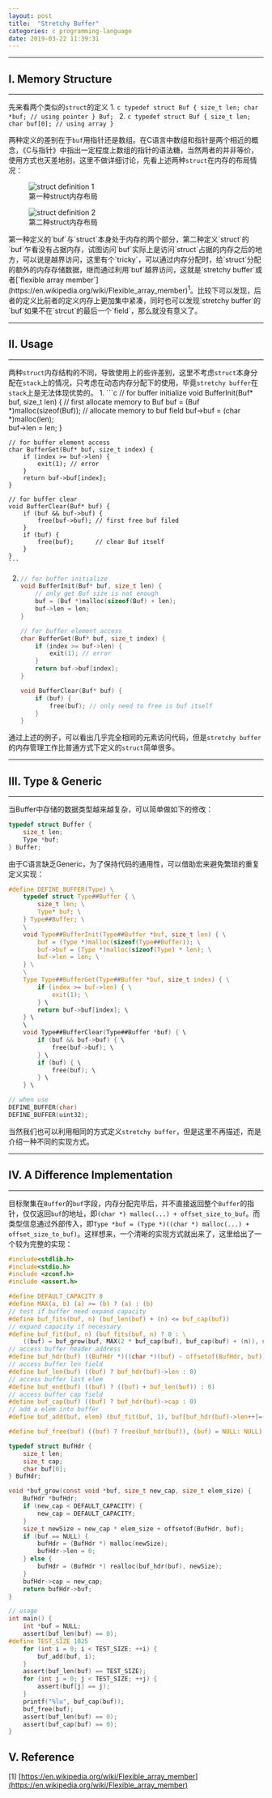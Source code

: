 ```yaml
---
layout: post
title:  "Stretchy Buffer"
categories: c programming-language
date: 2019-03-22 11:39:31
---
```


---

## I. Memory Structure

---

先来看两个类似的`struct`的定义
1. 
    ```c
    typedef struct Buf {
        size_t len;
        char *buf; // using pointer
    } Buf;
    ```
2. 
    ```c
    typedef struct Buf {
        size_t len;
        char buf[0]; // using array
    }
    ```

两种定义的差别在于`buf`用指针还是数组。在C语言中数组和指针是两个相近的概念，《C与指针》中指出一定程度上数组的指针的语法糖，当然两者的并非等价，使用方式也天差地别，这里不做详细讨论，先看上述两种`struct`在内存的布局情况：
<figure class="image">
  <img src="{{site.baseurl}}/images/struct1.svg" alt="struct definition 1">
  <figcaption>第一种struct内存布局</figcaption>
</figure>
<figure class="image">
  <img src="{{site.baseurl}}/images/struct2.svg" alt="struct definition 2">
  <figcaption>第二种struct内存布局</figcaption>
</figure>
第一种定义的`buf`与`struct`本身处于内存的两个部分，第二种定义`struct`的`buf`乍看没有占据内存，试图访问`buf`实际上是访问`struct`占据的内存之后的地方，可以说是越界访问，这里有个`tricky`，可以通过内存分配时，给`struct`分配的额外的内存存储数据，继而通过利用`buf`越界访问，这就是`stretchy buffer`或者[`flexible array member`](https://en.wikipedia.org/wiki/Flexible_array_member)<sup>1</sup>。比较下可以发现，后者的定义比前者的定义内存上更加集中紧凑，同时也可以发现`stretchy buffer`的`buf`如果不在`strcut`的最后一个`field`，那么就没有意义了。

---

## II. Usage

---

两种`struct`内存结构的不同，导致使用上的些许差别，这里不考虑`struct`本身分配在`stack`上的情况，只考虑在动态内存分配下的使用，毕竟`stretchy buffer`在`stack`上是无法体现优势的。
1. 
    ```c 
    // for buffer initialize
    void BufferInit(Buf* buf, size_t len) {
        // first allocate memory to Buf
        buf = (Buf *)malloc(sizeof(Buf)); 
        // allocate memory to buf field
        buf->buf = (char *)malloc(len);   
        buf->len = len;
    }

    // for buffer element access
    char BufferGet(Buf* buf, size_t index) {
        if (index >= buf->len) {
            exit(1); // error
        } 
        return buf->buf[index];
    }

    // for buffer clear
    void BufferClear(Buf* buf) {
        if (buf && buf->buf) {
            free(buf->buf); // first free buf filed
        }
        if (buf) {
            free(buf);      // clear Buf itself
        }
    }
    ```
2. 
    ```c 
    // for buffer initialize
    void BufferInit(Buf* buf, size_t len) {
        // only get Buf size is not enough
        buf = (Buf *)malloc(sizeof(Buf) + len); 
        buf->len = len;
    }

    // for buffer element access
    char BufferGet(Buf* buf, size_t index) {
        if (index >= buf->len) {
            exit(1); // error
        } 
        return buf->buf[index];
    }

    void BufferClear(Buf* buf) {
        if (buf) {
            free(buf); // only need to free is buf itself
        }
    }

    ```

通过上述的例子，可以看出几乎完全相同的元素访问代码，但是`stretchy buffer`的内存管理工作比普通方式下定义的`struct`简单很多。


---

## III. Type & Generic

---

当Buffer中存储的数据类型越来越复杂，可以简单做如下的修改：
```c
typedef struct Buffer {
    size_t len;
    Type *buf;
} Buffer;
```
由于C语言缺乏Generic，为了保持代码的通用性，可以借助宏来避免繁琐的重复定义实现：
```c
#define DEFINE_BUFFER(Type) \
    typedef struct Type##Buffer { \
        size_t len; \
        Type* buf; \
    } Type##Buffer; \
    \
    void Type##BufferInit(Type##Buffer *buf, size_t len) { \
        buf = (Type *)malloc(sizeof(Type##Buffer)); \
        buf->buf = (Type *)malloc(sizeof(Type) * len); \
        buf->len = len; \
    } \
    \
    Type Type##BufferGet(Type##Buffer *buf, size_t index) { \
        if (index >= buf->len) { \
            exit(1); \ 
        } \
        return buf->buf[index]; \
    } \
    \
    void Type##BufferClear(Type##Buffer *buf) { \
        if (buf && buf->buf) { \
            free(buf->buf); \
        } \
        if (buf) { \
            free(buf); \
        } \
    } \

// when use
DEFINE_BUFFER(char)
DEFINE_BUFFER(uint32);
```
当然我们也可以利用相同的方式定义`stretchy buffer`，但是这里不再描述，而是介绍一种不同的实现方式。

---

## IV. A Difference Implementation

---

目标聚集在`Buffer`的`buf`字段，内存分配完毕后，并不直接返回整个`Buffer`的指针，仅仅返回`buf`的地址，即`(char *) malloc(...) + offset_size_to_buf`。而类型信息通过外部传入，即`Type *buf = (Type *)((char *) malloc(...) + offset_size_to_buf)`。这样想来，一个清晰的实现方式就出来了，这里给出了一个较为完整的实现：

```c
#include<stdlib.h>
#include<stdio.h>
#include <zconf.h>
#include <assert.h>

#define DEFAULT_CAPACITY 8
#define MAX(a, b) (a) >= (b) ? (a) : (b)
// test if buffer need expand capacity
#define buf_fits(buf, n) (buf_len(buf) + (n) <= buf_cap(buf))
// expand capacity if necessary
#define buf_fit(buf, n) (buf_fits(buf, n) ? 0 : \ 
    ((buf) = buf_grow(buf, MAX(2 * buf_cap(buf), buf_cap(buf) + (n)), sizeof(*(buf)))))
// access buffer header address
#define buf_hdr(buf) ((BufHdr *)((char *)(buf) - offsetof(BufHdr, buf)))
// access buffer len field
#define buf_len(buf) ((buf) ? buf_hdr(buf)->len : 0)
// access buffer last elem
#define buf_end(buf) ((buf) ? ((buf) + buf_len(buf)) : 0)
// access buffer cap field
#define buf_cap(buf) ((buf) ? buf_hdr(buf)->cap : 0)
// add a elem into buffer
#define buf_add(buf, elem) (buf_fit(buf, 1), buf[buf_hdr(buf)->len++]=(elem))

#define buf_free(buf) ((buf) ? free(buf_hdr(buf)), (buf) = NULL: NULL)

typedef struct BufHdr {
    size_t len;
    size_t cap;
    char buf[0];
} BufHdr;

void *buf_grow(const void *buf, size_t new_cap, size_t elem_size) {
    BufHdr *bufHdr;
    if (new_cap < DEFAULT_CAPACITY) {
        new_cap = DEFAULT_CAPACITY;
    }
    size_t newSize = new_cap * elem_size + offsetof(BufHdr, buf);
    if (buf == NULL) {
        bufHdr = (BufHdr *) malloc(newSize);
        bufHdr->len = 0;
    } else {
        bufHdr = (BufHdr *) realloc(buf_hdr(buf), newSize);
    }
    bufHdr->cap = new_cap;
    return bufHdr->buf;
}

// usage
int main() {
    int *buf = NULL;
    assert(buf_len(buf) == 0);
#define TEST_SIZE 1025
    for (int i = 0; i < TEST_SIZE; ++i) {
        buf_add(buf, i);
    }
    assert(buf_len(buf) == TEST_SIZE);
    for (int j = 0; j < TEST_SIZE; ++j) {
        assert(buf[j] == j);
    }
    printf("%lu", buf_cap(buf));
    buf_free(buf);
    assert(buf_len(buf) == 0);
    assert(buf_cap(buf) == 0);
}
```

## V. Reference
[1] [https://en.wikipedia.org/wiki/Flexible_array_member](https://en.wikipedia.org/wiki/Flexible_array_member)